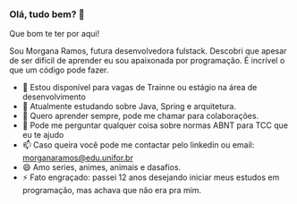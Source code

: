 ### Olá, tudo bem? 👋

Que bom te ter por aqui!

Sou Morgana Ramos, futura desenvolvedora fulstack. Descobri que apesar de ser difícil de aprender eu sou apaixonada por programação. É incrível o que um código pode fazer.

- 🔭 Estou disponível para vagas de Trainne ou estágio na área de desenvolvimento
- 🌱 Atualmente estudando sobre Java, Spring e arquitetura.
- 👯 Quero aprender sempre, pode me chamar para colaborações.
- 💬 Pode me perguntar qualquer coisa sobre normas ABNT para TCC que eu te ajudo
- 📫 Caso queira você pode me contactar pelo linkedin ou email: morganaramos@edu.unifor.br
- 😄 Amo series, animes, animais e dasafios.
- ⚡ Fato engraçado: passei 12 anos desejando iniciar meus estudos em programação, mas achava que não era pra mim.

